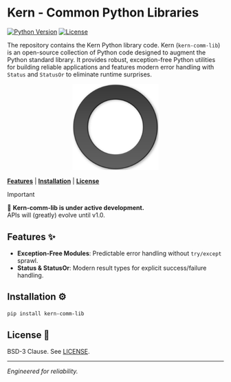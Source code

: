 # Kern - Common Python Libraries
[![Python Version](https://img.shields.io/badge/python-3.11+-blue.svg)](https://www.python.org/) [![License](https://img.shields.io/badge/License-BSD_3--Clause-blue.svg)](https://opensource.org/licenses/BSD-3-Clause)

The repository contains the Kern Python library code. 
Kern (`kern-comm-lib`) is an open-source collection of Python code designed to augment the Python standard library.
It provides robust, exception-free Python utilities for building reliable applications
and features modern error handling with `Status` and `StatusOr` to eliminate runtime surprises.
<p align="center">
    <img alt="Kern Logo" src="assets/logo.png"  width="200"/>
</p>

[**Features**](#features) | [**Installation**](#installation) | [**License**](#license)

> [!IMPORTANT]  
> 📣 **Kern-comm-lib is under active development.**  
> APIs will (greatly) evolve until v1.0.

## Features ✨  
- **Exception-Free Modules**: Predictable error handling without `try/except` sprawl.  
- **Status & StatusOr**: Modern result types for explicit success/failure handling.

## Installation ⚙️  
```bash
pip install kern-comm-lib
```

## License 📜
BSD-3 Clause. See [LICENSE](LICENSE).

---

*Engineered for reliability.*
